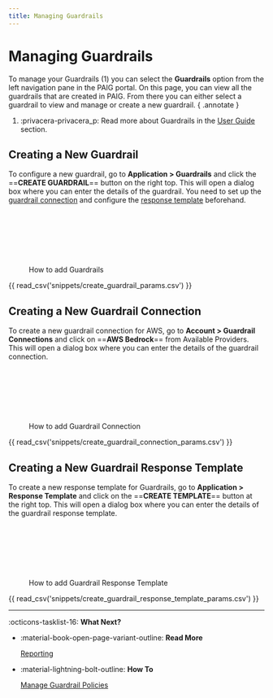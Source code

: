 ```yaml
---
title: Managing Guardrails
---
```


# Managing Guardrails

To manage your Guardrails (1) you can select the **Guardrails** option from the left navigation pane in the PAIG portal.
On this page, you can view all the guardrails that are created in PAIG. From there you can either select a guardrail to
view and manage or create a new guardrail.
{ .annotate }

1.  :privacera-privacera_p: Read more about Guardrails in the [User Guide](guardrails.md) section.

## Creating a New Guardrail

<!-- md:go_to_paig /#/guardrails:Go To PAIG -->

To configure a new guardrail, go to __Application > Guardrails__ and click the ==**CREATE GUARDRAIL**== button on the
right top. This will open a dialog box where you can enter the details of the guardrail. You need to set up the
[guardrail connection](#creating-a-new-guardrail-connection) and configure the
[response template](#creating-a-new-guardrail-response-template) beforehand.

<figure markdown>
<script src="https://fast.wistia.com/embed/medias/le53t61d0n.jsonp" async></script><script src="https://fast.wistia.com/assets/external/E-v1.js" async></script><span class="wistia_embed wistia_async_le53t61d0n popover=true" style="display:inline-block;height:106px;position:relative;width:150px">&nbsp;</span>
<figcaption>How to add Guardrails</figcaption>
</figure>

{{ read_csv('snippets/create_guardrail_params.csv') }}


## Creating a New Guardrail Connection

<!-- md:go_to_paig /#/guardrails_connection_provider:Go To PAIG -->

To create a new guardrail connection for AWS, go to __Account > Guardrail Connections__ and click on ==**AWS Bedrock**==
from Available Providers. This will open a dialog box where you can enter the details of the guardrail connection.

<figure markdown>
<script src="https://fast.wistia.com/embed/medias/dcmt7pwcny.jsonp" async></script><script src="https://fast.wistia.com/assets/external/E-v1.js" async></script><span class="wistia_embed wistia_async_dcmt7pwcny popover=true" style="display:inline-block;height:106px;position:relative;width:150px">&nbsp;</span>
<figcaption>How to add Guardrail Connection</figcaption>
</figure>

{{ read_csv('snippets/create_guardrail_connection_params.csv') }}


## Creating a New Guardrail Response Template

<!-- md:go_to_paig /#/response_templates:Go To PAIG -->

To create a new response template for Guardrails, go to __Application > Response Template__ and click on the
==**CREATE TEMPLATE**== button at the right top. This will open a dialog box where you can enter the details of the
guardrail response template.

<figure markdown>
<script src="https://fast.wistia.com/embed/medias/7tf1lxzroc.jsonp" async></script><script src="https://fast.wistia.com/assets/external/E-v1.js" async></script><span class="wistia_embed wistia_async_7tf1lxzroc popover=true" style="display:inline-block;height:106px;position:relative;width:150px">&nbsp;</span>
<figcaption>How to add Guardrail Response Template</figcaption>
</figure>

{{ read_csv('snippets/create_guardrail_response_template_params.csv') }}


---
:octicons-tasklist-16: **What Next?**

<div class="grid cards" markdown>

-   :material-book-open-page-variant-outline: __Read More__

    [Reporting](../reporting/reports.md)

-   :material-lightning-bolt-outline: __How To__

    [Manage Guardrail Policies](guardrail-policies.md)

</div>